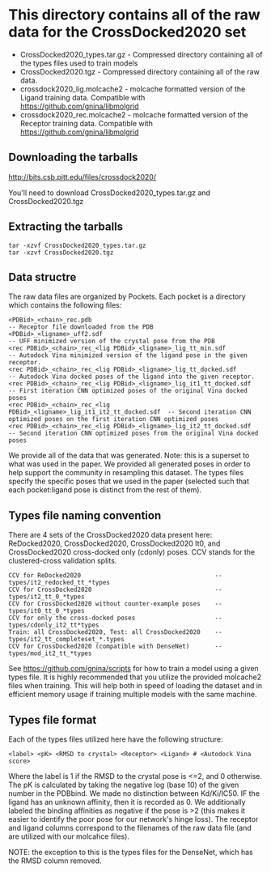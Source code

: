 # This directory contains all of the raw data for the CrossDocked2020 set

 * CrossDocked2020_types.tar.gz - Compressed directory containing all of the types files used to train models
 * CrossDocked2020.tgz          - Compressed directory containing all of the raw data.
 * crossdock2020_lig.molcache2  - molcache formatted version of the Ligand training data. Compatible with https://github.com/gnina/libmolgrid
 * crossdock2020_rec.molcache2  - molcache formatted version of the Receptor training data. Compatible with https://github.com/gnina/libmolgrid

## Downloading the tarballs
http://bits.csb.pitt.edu/files/crossdock2020/

You'll need to download CrossDocked2020_types.tar.gz and CrossDocked2020.tgz

## Extracting the tarballs
```
tar -xzvf CrossDocked2020_types.tar.gz
tar -xzvf CrossDocked2020.tgz
```

## Data structre
The raw data files are organized by Pockets. Each pocket is a directory which contains the following files:
```
<PDBid>_<chain>_rec.pdb                                                  -- Receptor file downloaded from the PDB
<PDBid>_<ligname>_uff2.sdf                                               -- UFF minimized version of the crystal pose from the PDB
<rec PDBid>_<chain>_rec_<lig PDBid>_<ligname>_lig_tt_min.sdf             -- Autodock Vina minimized version of the ligand pose in the given receptor.
<rec PDBid>_<chain>_rec_<lig PDBid>_<ligname>_lig_tt_docked.sdf          -- Autodock Vina docked poses of the ligand into the given receptor.
<rec PDBid>_<chain>_rec_<lig PDBid>_<ligname>_lig_it1_tt_docked.sdf      -- First iteration CNN optimized poses of the original Vina docked poses
<rec PDBid>_<chain>_rec_<lig PDBid>_<ligname>_lig_it1_it2_tt_docked.sdf  -- Second iteration CNN optimized poses on the first iteration CNN optimized poses
<rec PDBid>_<chain>_rec_<lig PDBid>_<ligname>_lig_it2_tt_docked.sdf      -- Second iteration CNN optimized poses from the original Vina docked poses
```
We provide all of the data that was generated. Note: this is a superset to what was used in the paper. We provided all generated poses in order to help support the community in resampling this dataset. The types files specify the specific poses that we used in the paper (selected such that each pocket:ligand pose is distinct from the rest of them). 

## Types file naming convention
There are 4 sets of the CrossDocked2020 data present here: ReDocked2020, CrossDocked2020, CrossDocked2020 It0, and CrossDocked2020 cross-docked only (cdonly) poses. CCV stands for the clustered-cross validation splits. 
```
CCV for ReDocked2020                                     -- types/it2_redocked_tt_*types
CCV for CrossDocked2020                                  -- types/it2_tt_0_*types
CCV for CrossDocked2020 without counter-example poses    -- types/it0_tt_0_*types
CCV for only the cross-docked poses                      -- types/cdonly_it2_tt*types
Train: all CrossDocked2020, Test: all CrossDocked2020    -- types/it2_tt_completeset_*.types
CCV for CrossDocked2020 (compatible with DenseNet)       -- types/mod_it2_tt_*types
```
See https://github.com/gnina/scripts for how to train a model using a given types file. It is highly recommended that you utilize the provided molcache2 files when training. This will help both in speed of loading the dataset and in efficient memory usage if training multiple models with the same machine.

## Types file format
Each of the types files utilized here have the following structure:
```
<label> <pK> <RMSD to crystal> <Receptor> <Ligand> # <Autodock Vina score>
```
Where the label is 1 if the RMSD to the crystal pose is <=2, and 0 otherwise. The pK is calculated by taking the negative log (base 10) of the given number in the PDBbind. We made no distinction between Kd/Ki/IC50. IF the ligand has an unknown affinity, then it is recorded as 0. We additionally labeled the binding affinities as negative if the pose is >2 (this makes it easier to identify the poor pose for our network's hinge loss). The receptor and ligand columns correspond to the filenames of the raw data file (and are utilized with our molcahce files). 

NOTE: the exception to this is the types files for the DenseNet, which has the RMSD column removed.
